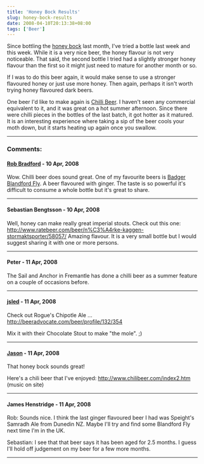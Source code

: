 ```yaml
---
title: 'Honey Bock Results'
slug: honey-bock-results
date: 2008-04-10T20:13:38+08:00
tags: ['Beer']
---
```


Since bottling the [honey bock](honey-bock.md) last month, I\'ve tried
a bottle last week and this week. While it is a very nice beer, the
honey flavour is not very noticeable. That said, the second bottle I
tried had a slightly stronger honey flavour than the first so it might
just need to mature for another month or so.

If I was to do this beer again, it would make sense to use a stronger
flavoured honey or just use more honey. Then again, perhaps it isn\'t
worth trying honey flavoured dark beers.

One beer I\'d like to make again is [Chilli
Beer](../2006/chilli-beer.md). I
haven\'t seen any commercial equivalent to it, and it was great on a hot
summer afternoon. Since there were chilli pieces in the bottles of the
last batch, it got hotter as it matured. It is an interesting
experience where taking a sip of the beer cools your moth down, but it
starts heating up again once you swallow.

---
### Comments:
#### [Rob Bradford](http://www.robster.org.uk/blog/) - <time datetime="2008-04-10 20:58:33">10 Apr, 2008</time>

Wow. Chilli beer does sound great. One of my favourite beers is
[Badger](http://www.badgerdirect.com/) [Blandford
Fly](http://www.badgerdirect.com/buy/index.asp?product=1&brand=4). A
beer flavoured with ginger. The taste is so powerful it\'s difficult to
consume a whole bottle but it\'s great to share.

---
#### Sebastian Bengtsson - <time datetime="2008-04-10 21:43:11">10 Apr, 2008</time>

Well, honey can make really great imperial stouts. Check out this one:
http://www.ratebeer.com/beer/n%C3%A4rke-kaggen-stormaktsporter/58057/
Amazing flavour. It is a very small bottle but I would suggest sharing
it with one or more persons.

---
#### Peter - <time datetime="2008-04-11 02:08:39">11 Apr, 2008</time>

The Sail and Anchor in Fremantle has done a chilli beer as a summer
feature on a couple of occasions before.

---
#### [jsled](http://asynchronous.org/jsled/) - <time datetime="2008-04-11 05:36:39">11 Apr, 2008</time>

Check out Rogue\'s Chipotle Ale ...
http://beeradvocate.com/beer/profile/132/354

Mix it with their Chocolate Stout to make \"the mole\". ;)

---
#### [Jason](http://longstride.wordpress.com/) - <time datetime="2008-04-11 07:35:45">11 Apr, 2008</time>

That honey bock sounds great!

Here\'s a chili beer that I\'ve enjoyed:
http://www.chilibeer.com/index2.htm (music on site)

---
#### James Henstridge - <time datetime="2008-04-11 09:38:27">11 Apr, 2008</time>

Rob: Sounds nice. I think the last ginger flavoured beer I had was
Speight\'s Samradh Ale from Dunedin NZ. Maybe I\'ll try and find some
Blandford Fly next time I\'m in the UK.

Sebastian: I see that that beer says it has been aged for 2.5 months. I
guess I\'ll hold off judgement on my beer for a few more months.

---
